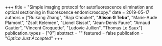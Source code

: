 +++ title = "Simple imaging protocol for autofluorescence elimination and optical sectioning in fluorescence endomicroscopy." 
date = 2019-05-17 
authors = ["Ruikang Zhang", "Raja Chouket", "**Alison G Tebo**", "Marie-Aude Plamont", "Zsolt Kelemen", "Lionel Gissot", "Jean-Denis Faure", "Arnaud Gautier", "Vincent Croquette", "Ludovic Jullien", "Thomas Le Saux"] 
publication_types = ["0"] 
abstract = "" 
featured = false 
publication = "*Optica Just Accepted*" 
+++

